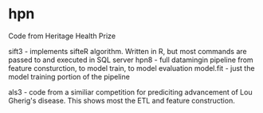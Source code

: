 hpn
===

Code from Heritage Health Prize

sift3 - implements sifteR algorithm. Written in R, but most commands are passed to and executed in SQL server
hpn8 - full datamingin pipeline from feature consturction, to model train, to model evaluation
model.fit - just the model training portion of the pipeline

als3 - code from a similiar competition for prediciting advancement of Lou Gherig's disease. This shows most the ETL and feature construction.

